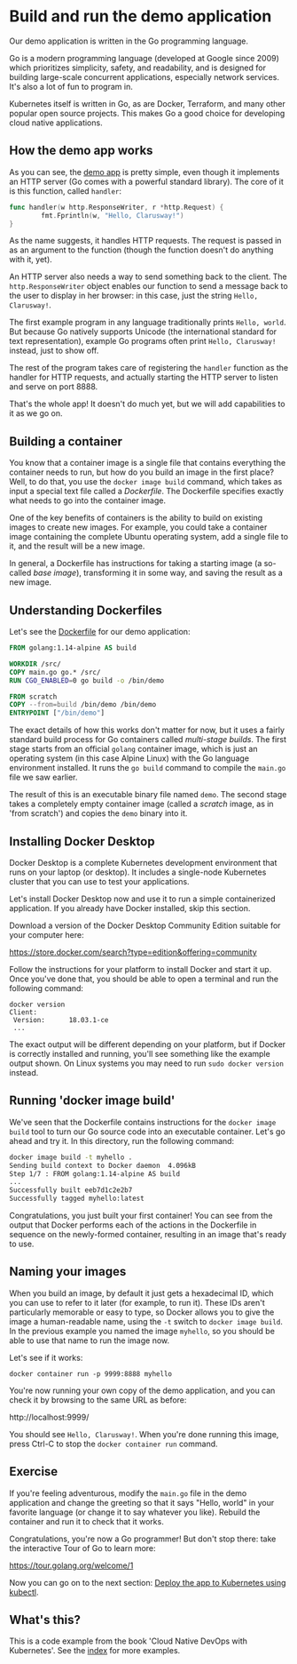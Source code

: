 # Build and run the demo application

Our demo application is written in the Go programming language.

Go is a modern programming language (developed at Google since 2009) which prioritizes simplicity, safety, and readability, and is designed for building large-scale concurrent applications, especially network services. It's also a lot of fun to program in.

Kubernetes itself is written in Go, as are Docker, Terraform, and many other popular open source projects. This makes Go a good choice for developing cloud native applications.

## How the demo app works

As you can see, the [demo app](main.go) is pretty simple, even though it implements an HTTP server (Go comes with a powerful standard library). The core of it is this function, called `handler`:

```go
func handler(w http.ResponseWriter, r *http.Request) {
        fmt.Fprintln(w, "Hello, Clarusway!")
}
```

As the name suggests, it handles HTTP requests. The request is passed in as an argument to the function (though the function doesn't do anything with it, yet).

An HTTP server also needs a way to send something back to the client. The `http.ResponseWriter` object enables our function to send a message back to the user to display in her browser: in this case, just the string `Hello, Clarusway!`.

The first example program in any language traditionally prints `Hello, world`. But because Go natively supports Unicode (the international standard for text representation), example Go programs often print `Hello, Clarusway!` instead, just to show off.

The rest of the program takes care of registering the `handler` function as the handler for HTTP requests, and actually starting the HTTP server to listen and serve on port 8888.

That's the whole app! It doesn't do much yet, but we will add capabilities to it as we go on.

## Building a container

You know that a container image is a single file that contains everything the container needs to run, but how do you build an image in the first place? Well, to do that, you use the `docker image build` command, which takes as input a special text file called a _Dockerfile_. The Dockerfile specifies exactly what needs to go into the container image.

One of the key benefits of containers is the ability to build on existing images to create new images. For example, you could take a container image containing the complete Ubuntu operating system, add a single file to it, and the result will be a new image.

In general, a Dockerfile has instructions for taking a starting image (a so-called _base image_), transforming it in some way, and saving the result as a new image.

## Understanding Dockerfiles

Let's see the [Dockerfile](Dockerfile) for our demo application:

```dockerfile
FROM golang:1.14-alpine AS build

WORKDIR /src/
COPY main.go go.* /src/
RUN CGO_ENABLED=0 go build -o /bin/demo

FROM scratch
COPY --from=build /bin/demo /bin/demo
ENTRYPOINT ["/bin/demo"]
```

The exact details of how this works don't matter for now, but it uses a fairly standard build process for Go containers called _multi-stage builds_. The first stage starts from an official `golang` container image, which is just an operating system (in this case Alpine Linux) with the Go language environment installed. It runs the `go build` command to compile the `main.go` file we saw earlier.

The result of this is an executable binary file named `demo`. The second stage takes a completely empty container image (called a _scratch_ image, as in 'from scratch') and copies the `demo` binary into it.

## Installing Docker Desktop

Docker Desktop is a complete Kubernetes development environment that runs on your laptop (or desktop). It includes a single-node Kubernetes cluster that you can use to test your applications.

Let's install Docker Desktop now and use it to run a simple containerized application. If you already have Docker installed, skip this section.

Download a version of the Docker Desktop Community Edition suitable for your computer here:

https://store.docker.com/search?type=edition&offering=community

Follow the instructions for your platform to install Docker and start it up. Once you've done that, you should be able to open a terminal and run the following command:

```
docker version
Client:
 Version:      18.03.1-ce
 ...
```

The exact output will be different depending on your platform, but if Docker is correctly installed and running, you'll see something like the example output shown. On Linux systems you may need to run `sudo docker version` instead.

## Running 'docker image build'

We've seen that the Dockerfile contains instructions for the `docker image build` tool to turn our Go source code into an executable container. Let's go ahead and try it. In this directory, run the following command:

```bash
docker image build -t myhello .
Sending build context to Docker daemon  4.096kB
Step 1/7 : FROM golang:1.14-alpine AS build
...
Successfully built eeb7d1c2e2b7
Successfully tagged myhello:latest
```

Congratulations, you just built your first container! You can see from the output that Docker performs each of the actions in the Dockerfile in sequence on the newly-formed container, resulting in an image that's ready to use.

## Naming your images

When you build an image, by default it just gets a hexadecimal ID, which you can use to refer to it later (for example, to run it). These IDs aren't particularly memorable or easy to type, so Docker allows you to give the image a human-readable name, using the `-t` switch to `docker image build`. In the previous example you named the image `myhello`, so you should be able to use that name to run the image now.

Let's see if it works:

```
docker container run -p 9999:8888 myhello
```

You're now running your own copy of the demo application, and you can check it by browsing to the same URL as before:

http://localhost:9999/

You should see `Hello, Clarusway!`. When you're done running this image, press Ctrl-C to stop the `docker container run` command.

## Exercise

If you're feeling adventurous, modify the `main.go` file in the demo application and change the greeting so that it says "Hello, world" in your favorite language (or change it to say whatever you like). Rebuild the container and run it to check that it works.

Congratulations, you're now a Go programmer! But don't stop there: take the interactive Tour of Go to learn more:

https://tour.golang.org/welcome/1

Now you can go on to the next section: [Deploy the app to Kubernetes using kubectl](/hello-k8s).

## What's this?

This is a code example from the book 'Cloud Native DevOps with Kubernetes'. See the [index](/README.md) for more examples.
